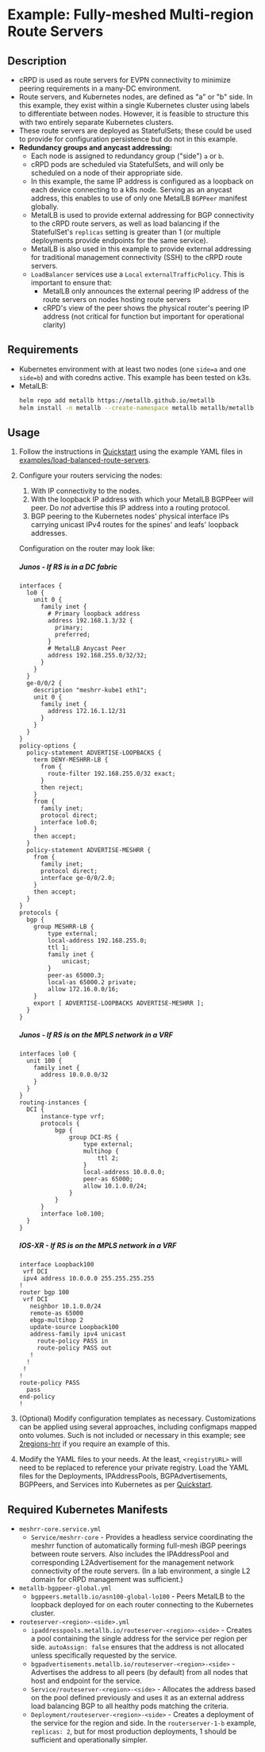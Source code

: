 # Example: Fully-meshed Multi-region Route Servers

## Description
* cRPD is used as route servers for EVPN connectivity to minimize peering requirements in a many-DC environment.
* Route servers, and Kubernetes nodes, are defined as "a" or "b" side. In this example, they exist within a single Kubernetes cluster using labels to differentiate between nodes. However, it is feasible to structure this with two entirely separate Kubernetes clusters.
* These route servers are deployed as StatefulSets; these could be used to provide for configuration persistence but do not in this example.
* **Redundancy groups and anycast addressing:**
  * Each node is assigned to redundancy group ("side") `a` or `b`.
  * cRPD pods are scheduled via StatefulSets, and will only be scheduled on a node of their appropriate side.
  * In this example, the same IP address is configured as a loopback on each device connecting to a k8s node. Serving as an anycast address, this enables to use of only one MetalLB `BGPPeer` manifest globally.
  * MetalLB is used to provide external addressing for BGP connectivity to the cRPD route servers, as well as load balancing if the StatefulSet's `replicas` setting is greater than 1 (or multiple deployments provide endpoints for the same service).
  * MetalLB is also used in this example to provide external addressing for traditional management connectivity (SSH) to the cRPD route servers.
  * `LoadBalancer` services use a `Local` `externalTrafficPolicy`. This is important to ensure that:
    * MetalLB only announces the external peering IP address of the route servers on nodes hosting route servers
    * cRPD's view of the peer shows the physical router's peering IP address (not critical for function but important for operational clarity)

## Requirements
* Kubernetes environment with at least two nodes (one `side=a` and one `side=b`) and with coredns active. This example has been tested on k3s.
* MetalLB:
  ```zsh
  helm repo add metallb https://metallb.github.io/metallb
  helm install -n metallb --create-namespace metallb metallb/metallb
  ```

## Usage

1.  Follow the instructions in [Quickstart](../../README.md#Quickstart) using the example YAML files in [examples/load-balanced-route-servers](.).

2.  Configure your routers servicing the nodes:
    1.  With IP connectivity to the nodes.
    2.  With the loopback IP address with which your MetalLB BGPPeer will peer. Do *not* advertise this IP address into a routing protocol.
    3.  BGP peering to the Kubernetes nodes' physical interface IPs carrying unicast IPv4 routes for the spines' and leafs' loopback addresses.
   
    Configuration on the router may look like:

    ##### Junos - If RS is in a DC fabric
    ```junos
    interfaces {
      lo0 {
        unit 0 {
          family inet {
            # Primary loopback address
            address 192.168.1.3/32 {
              primary;
              preferred;
            }
            # MetalLB Anycast Peer
            address 192.168.255.0/32/32;
          }
        }
      }
      ge-0/0/2 {
        description "meshrr-kube1 eth1";
        unit 0 {
          family inet {
            address 172.16.1.12/31
          }
        }
      }
    }
    policy-options {
      policy-statement ADVERTISE-LOOPBACKS {
        term DENY-MESHRR-LB {
          from {
            route-filter 192.168.255.0/32 exact;
          }
          then reject;
        }
        from {
          family inet;
          protocol direct;
          interface lo0.0;
        }
        then accept;
      }
      policy-statement ADVERTISE-MESHRR {
        from {
          family inet;
          protocol direct;
          interface ge-0/0/2.0;
        }
        then accept;
      }
    }
    protocols {
      bgp {
        group MESHRR-LB {
            type external;
            local-address 192.168.255.0;
            ttl 1;
            family inet {
                unicast;
            }
            peer-as 65000.3;
            local-as 65000.2 private;
            allow 172.16.0.0/16;        
        }
        export [ ADVERTISE-LOOPBACKS ADVERTISE-MESHRR ];
      }
    }
    ```

    ##### Junos - If RS is on the MPLS network in a VRF
    ```junos
    interfaces lo0 {
      unit 100 {
        family inet {
          address 10.0.0.0/32
        }
      }
    }
    routing-instances {
      DCI {
          instance-type vrf;
          protocols {
              bgp {
                  group DCI-RS {
                      type external;
                      multihop {
                          ttl 2;
                      }
                      local-address 10.0.0.0;
                      peer-as 65000;
                      allow 10.1.0.0/24;
                  }
              }
          }
          interface lo0.100;
      }
    }
    ```

    ##### IOS-XR - If RS is on the MPLS network in a VRF
    ```ios-xr
    interface Loopback100
     vrf DCI
     ipv4 address 10.0.0.0 255.255.255.255
    !
    router bgp 100
     vrf DCI
       neighbor 10.1.0.0/24
       remote-as 65000
       ebgp-multihop 2
       update-source Loopback100
       address-family ipv4 unicast
         route-policy PASS in
         route-policy PASS out
       !
      !
     !
    !
    route-policy PASS
      pass
    end-policy
    !
    ```

3.  (Optional) Modify configuration templates as necessary. Customizations can be applied using several approaches, including configmaps mapped onto volumes. Such is not included or necessary in this example; see [2regions-hrr](../2regions-hrr/) if you require an example of this.

4.  Modify the YAML files to your needs. At the least, `<registryURL>` will need to be replaced to reference your private registry. Load the YAML files for the Deployments, IPAddressPools, BGPAdvertisements, BGPPeers, and Services into Kubernetes as per [Quickstart](../../README.md#Quickstart).

## Required Kubernetes Manifests

- `meshrr-core.service.yml`
  - `Service/meshrr-core` - Provides a headless service coordinating the meshrr function of automatically forming full-mesh iBGP peerings between route servers. Also includes the IPAddressPool and corresponding L2Advertisement for the management network connectivity of the route servers. (In a lab environment, a single L2 domain for cRPD management was sufficient.)
- `metallb-bgppeer-global.yml`
  - `bgppeers.metallb.io/asn100-global-lo100` - Peers MetalLB to the loopback deployed for on each router connecting to the Kubernetes cluster.
- `routeserver-<region>-<side>.yml`
  - `ipaddresspools.metallb.io/routeserver-<region>-<side>` - Creates a pool containing the single address for the service per region per side. `autoAssign: false` ensures that the address is not allocated unless specifically requested by the service.
  - `bgpadvertisements.metallb.io/routeserver-<region>-<side>` - Advertises the address to all peers (by default) from all nodes that host and endpoint for the service.
  - `Service/routeserver-<region>-<side>` - Allocates the address based on the pool defined previously and uses it as an external address load balancing BGP to all healthy pods matching the criteria.
  - `Deployment/routeserver-<region>-<side>` - Creates a deployment of the service for the region and side. In the `routerserver-1-b` example, `replicas: 2`, but for most production deployments, 1 should be sufficient and operationally simpler.